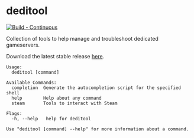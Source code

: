 # deditool
[![Build - Continuous](https://github.com/mpawlowski/deditool/actions/workflows/build.yaml/badge.svg)](https://github.com/mpawlowski/deditool/actions/workflows/build.yaml) 

Collection of tools to help manage and troubleshoot dedicated gameservers.

Download the latest stable release [here](https://github.com/mpawlowski/deditool/releases).

```
Usage:
  deditool [command]

Available Commands:
  completion  Generate the autocompletion script for the specified shell
  help        Help about any command
  steam       Tools to interact with Steam

Flags:
  -h, --help   help for deditool

Use "deditool [command] --help" for more information about a command.
```